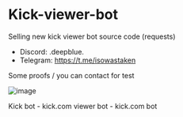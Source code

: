 # Kick-viewer-bot
Selling new kick viewer bot source code (requests)


- Discord: .deepblue.
- Telegram: https://t.me/isowastaken


Some proofs / you can contact for test


 ![image](https://github.com/user-attachments/assets/cadf66ac-eacd-478b-a261-c57a902b8ef1)



Kick bot - kick.com viewer bot - kick.com bot 

